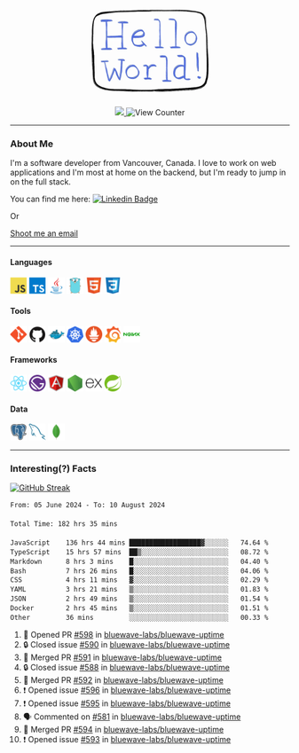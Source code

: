 <div align="center">
    <img src="./img/hello_world.webp" height="200px" width="">
    <div>
        <a href="https://www.linkedin.com/in/ajhollid">
            <img src="https://img.shields.io/badge/LinkedIn-blue"/>
        </a>
        <img src="https://komarev.com/ghpvc/?username=ajhollid&color=yellow" alt="View Counter">
    </div>
</div>

---

### About Me

I'm a software developer from Vancouver, Canada. I love to work on web applications and I'm most at home on the backend, but I'm ready to jump in on the full stack.

You can find me here: [![Linkedin Badge](https://img.shields.io/badge/-ajhollid-blue?style=flat&logo=Linkedin&logoColor=white)](https://www.linkedin.com/in/ajhollid)

Or

[Shoot me an email](mailto:ajhollid@gmail.com)

---

#### Languages

<div>
    <img src="./img/devicons/javascript-original.svg" width=30 height=30 alt="JavaScript">
    <img src="/img/devicons/typescript-original.svg" width=30 height=30 alt="TypeScript">
    <img src="./img/devicons/java-original.svg" width=30 height=30 alt="Java">
    <img src="./img/devicons/go-original.svg" width=30 height=30 alt="Golang">
    <img src="./img/devicons/html5-original.svg" width=30 height=30 alt="HTML 5">
    <img src="./img/devicons/css3-original.svg" width=30 height=30 alt="CSS 3">
</div>

#### Tools

<div>
    <img src="./img/devicons/git-original.svg" width=30 height=30 alt="Git">
    <img src="./img/devicons/github-original.svg" width=30 height=30 alt="Github">
    <img src="./img/devicons/docker-original.svg" width=30 
    height=30 alt="Docker">
    <img src="./img/devicons/kubernetes-original.svg" width=30 height=30 alt="K8">
    <img src="./img/devicons/prometheus-original.svg" width=30 height=30 alt="Prometheus">
    <img src="./img/devicons/grafana-original.svg" width=30 height=30 alt="Grafana">
    <img src="./img/devicons/nginx-original.svg" width=30 height=30 alt="Nginx">
</div>

#### Frameworks

<div>
    <img src="./img/devicons/react-original.svg" width=30 height=30 alt="React">
    <img src="./img/devicons/gatsby-original.svg" width=30 height=30 alt="Gatsby">
    <img src="./img/devicons/angularjs-original.svg" width=30 height=30 alt="AngularJS">
    <img src="./img/devicons/nodejs-original.svg" width=30 height=30 alt="NodeJS">
    <img src="./img/devicons/express-original.svg" width=30 height=30 alt="Express">
    <img src="./img/devicons/spring-original.svg" width=30 height=30 alt="Spring">
</div>

#### Data

<div>
    <img src="./img/devicons/postgresql-original.svg" width=30 height=30 alt="Postgresql">
    <img src="./img/devicons/mysql-original.svg" width=30 height=30 alt="Mysql">
    <img src="./img/devicons/mongodb-original.svg" width=30 height=30 alt="MongoDB">
</div>

---

### Interesting(?) Facts

[![GitHub Streak](http://github-readme-streak-stats.herokuapp.com?user=ajhollid)](https://git.io/streak-stats)

 <!--START_SECTION:waka-->

```txt
From: 05 June 2024 - To: 10 August 2024

Total Time: 182 hrs 35 mins

JavaScript    136 hrs 44 mins ██████████████████▓░░░░░░   74.64 %
TypeScript    15 hrs 57 mins  ██▒░░░░░░░░░░░░░░░░░░░░░░   08.72 %
Markdown      8 hrs 3 mins    █░░░░░░░░░░░░░░░░░░░░░░░░   04.40 %
Bash          7 hrs 26 mins   █░░░░░░░░░░░░░░░░░░░░░░░░   04.06 %
CSS           4 hrs 11 mins   ▓░░░░░░░░░░░░░░░░░░░░░░░░   02.29 %
YAML          3 hrs 21 mins   ▒░░░░░░░░░░░░░░░░░░░░░░░░   01.83 %
JSON          2 hrs 49 mins   ▒░░░░░░░░░░░░░░░░░░░░░░░░   01.54 %
Docker        2 hrs 45 mins   ▒░░░░░░░░░░░░░░░░░░░░░░░░   01.51 %
Other         36 mins         ░░░░░░░░░░░░░░░░░░░░░░░░░   00.33 %
```

<!--END_SECTION:waka-->


<!--START_SECTION:activity-->
1. 💪 Opened PR [#598](https://github.com/bluewave-labs/bluewave-uptime/pull/598) in [bluewave-labs/bluewave-uptime](https://github.com/bluewave-labs/bluewave-uptime)
2. 🔒 Closed issue [#590](https://github.com/bluewave-labs/bluewave-uptime/issues/590) in [bluewave-labs/bluewave-uptime](https://github.com/bluewave-labs/bluewave-uptime)
3. 🎉 Merged PR [#591](https://github.com/bluewave-labs/bluewave-uptime/pull/591) in [bluewave-labs/bluewave-uptime](https://github.com/bluewave-labs/bluewave-uptime)
4. 🔒 Closed issue [#588](https://github.com/bluewave-labs/bluewave-uptime/issues/588) in [bluewave-labs/bluewave-uptime](https://github.com/bluewave-labs/bluewave-uptime)
5. 🎉 Merged PR [#592](https://github.com/bluewave-labs/bluewave-uptime/pull/592) in [bluewave-labs/bluewave-uptime](https://github.com/bluewave-labs/bluewave-uptime)
6. ❗ Opened issue [#596](https://github.com/bluewave-labs/bluewave-uptime/issues/596) in [bluewave-labs/bluewave-uptime](https://github.com/bluewave-labs/bluewave-uptime)
7. ❗ Opened issue [#595](https://github.com/bluewave-labs/bluewave-uptime/issues/595) in [bluewave-labs/bluewave-uptime](https://github.com/bluewave-labs/bluewave-uptime)
8. 🗣 Commented on [#581](https://github.com/bluewave-labs/bluewave-uptime/issues/581#issuecomment-2282333390) in [bluewave-labs/bluewave-uptime](https://github.com/bluewave-labs/bluewave-uptime)
9. 🎉 Merged PR [#594](https://github.com/bluewave-labs/bluewave-uptime/pull/594) in [bluewave-labs/bluewave-uptime](https://github.com/bluewave-labs/bluewave-uptime)
10. ❗ Opened issue [#593](https://github.com/bluewave-labs/bluewave-uptime/issues/593) in [bluewave-labs/bluewave-uptime](https://github.com/bluewave-labs/bluewave-uptime)
<!--END_SECTION:activity-->
